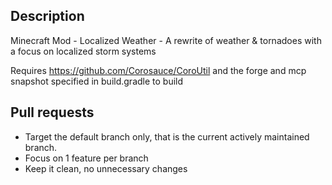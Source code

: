 ## Description

Minecraft Mod - Localized Weather - A rewrite of weather &amp; tornadoes with a focus on localized storm systems

Requires https://github.com/Corosauce/CoroUtil and the forge and mcp snapshot specified in build.gradle to build

## Pull requests

- Target the default branch only, that is the current actively maintained branch.
- Focus on 1 feature per branch
- Keep it clean, no unnecessary changes
